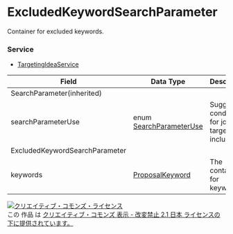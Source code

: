 # ExcludedKeywordSearchParameter
Container for excluded keywords.
### Service
+ [TargetingIdeaService](../services/TargetingIdeaService.md)

| Field | Data Type | Description | 
|---|---|---|
| SearchParameter(inherited)|||
| searchParameterUse| enum <a href="./SearchParameterUse.md">SearchParameterUse</a>| Suggested condition for job target is included. |
| ExcludedKeywordSearchParameter|||
| keywords| <a href="./ProposalKeyword.md">ProposalKeyword</a>| The container for keyword. |
<a rel="license" href="http://creativecommons.org/licenses/by-nd/2.1/jp/"><img alt="クリエイティブ・コモンズ・ライセンス" style="border-width:0" src="https://i.creativecommons.org/l/by-nd/2.1/jp/88x31.png" /></a><br />この 作品 は <a rel="license" href="http://creativecommons.org/licenses/by-nd/2.1/jp/">クリエイティブ・コモンズ 表示 - 改変禁止 2.1 日本 ライセンスの下に提供されています。</a>
